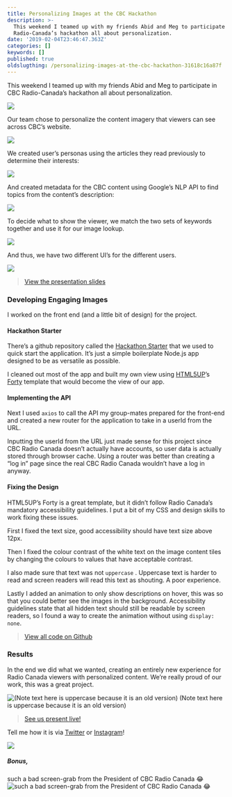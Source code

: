 ```yaml
---
title: Personalizing Images at the CBC Hackathon
description: >-
  This weekend I teamed up with my friends Abid and Meg to participate in CBC
  Radio-Canada’s hackathon all about personalization.
date: '2019-02-04T23:46:47.363Z'
categories: []
keywords: []
published: true
oldslugthing: /personalizing-images-at-the-cbc-hackathon-31618c16a87f
---
```


This weekend I teamed up with my friends Abid and Meg to participate in CBC Radio-Canada’s hackathon all about personalization.

![](https://cdn-images-1.medium.com/max/800/0*vEvTmyn1_kOqvS7y)

Our team chose to personalize the content imagery that viewers can see across CBC’s website.

![](https://cdn-images-1.medium.com/max/800/0*955m2ZY2NLo1di7W)

We created user’s personas using the articles they read previously to determine their interests:

![](https://cdn-images-1.medium.com/max/800/1*6x929TDzB58FoyegYZAucQ.png)

And created metadata for the CBC content using Google’s NLP API to find topics from the content’s description:

![](https://cdn-images-1.medium.com/max/800/1*Hq1EeGwy1U8H3sm45IHElA.png)

To decide what to show the viewer, we match the two sets of keywords together and use it for our image lookup.

![](https://cdn-images-1.medium.com/max/800/1*6sHiE4cDtbYQhVfvbOsJFQ.png)

And thus, we have two different UI’s for the different users.

![](https://cdn-images-1.medium.com/max/800/1*jsEg1rsb6MxWoWLO-nYHEA.png)

> [View the presentation slides](https://t.co/DxBXC6NC99)

### Developing Engaging Images

I worked on the front end (and a little bit of design) for the project.

#### Hackathon Starter

There’s a github repository called the [Hackathon Starter](https://github.com/sahat/hackathon-starter) that we used to quick start the application. It’s just a simple boilerplate Node.js app designed to be as versatile as possible.

I cleaned out most of the app and built my own view using [HTML5UP](http://html5up.net)’s [Forty](https://html5up.net/forty) template that would become the view of our app.

#### Implementing the API

Next I used `axios` to call the API my group-mates prepared for the front-end and created a new router for the application to take in a userId from the URL.

Inputting the userId from the URL just made sense for this project since CBC Radio Canada doesn’t actually have accounts, so user data is actually stored through browser cache. Using a router was better than creating a “log in” page since the real CBC Radio Canada wouldn’t have a log in anyway.

#### Fixing the Design

HTML5UP’s Forty is a great template, but it didn’t follow Radio Canada’s mandatory accessibility guidelines. I put a bit of my CSS and design skills to work fixing these issues.

First I fixed the text size, good accessibility should have text size above 12px.

Then I fixed the colour contrast of the white text on the image content tiles by changing the colours to values that have acceptable contrast.

I also made sure that text was not `uppercase` . Uppercase text is harder to read and screen readers will read this text as shouting. A poor experience.

Lastly I added an animation to only show descriptions on hover, this was so that you could better see the images in the background. Accessibility guidelines state that all hidden text should still be readable by screen readers, so I found a way to create the animation without using `display: none`.

> [View all code on Github](https://github.com/CBCRCHackathon2018/engaging-imagery-website)

### Results

In the end we did what we wanted, creating an entirely new experience for Radio Canada viewers with personalized content. We’re really proud of our work, this was a great project.

![(Note text here is uppercase because it is an old version)](https://cdn-images-1.medium.com/max/800/1*tov7eVsRZTlR6R8tfdVydA.jpeg)
(Note text here is uppercase because it is an old version)

> [See us present live!](https://youtu.be/qi4oy5cjqtw?t=5003)

Tell me how it is via [Twitter](http://twitter.com/askalburgi) or [Instagram](http://instagram.com/askalburgi)!

![](https://cdn-images-1.medium.com/max/800/1*RLTVE0wgjEfhsrXK8cZ4hw.png)

##### Bonus, 
such a bad screen-grab from the President of CBC Radio Canada 😂
![such a bad screen-grab from the President of CBC Radio Canada 😂](https://cdn-images-1.medium.com/max/800/1*v4EpnYvimzZ21z4OFQoPKg.png)